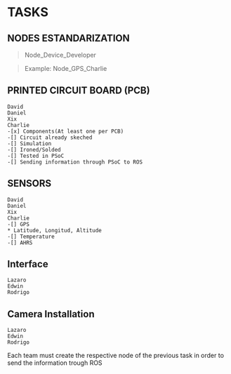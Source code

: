# TASKS

## NODES ESTANDARIZATION
> Node_Device_Developer

> Example: Node_GPS_Charlie

## PRINTED CIRCUIT BOARD (PCB)
```
David
Daniel
Xix
Charlie
-[x] Components(At least one per PCB)
-[] Circuit already skeched
-[] Simulation
-[] Ironed/Solded
-[] Tested in PSoC
-[] Sending information through PSoC to ROS 
```

## SENSORS
```
David
Daniel
Xix
Charlie
-[] GPS
* Latitude, Longitud, Altitude
-[] Temperature
-[] AHRS
```

## Interface
```
Lazaro
Edwin
Rodrigo
```

## Camera Installation
```
Lazaro
Edwin
Rodrigo

```

Each team must create the respective node of the previous task in order to send the information
trough ROS
